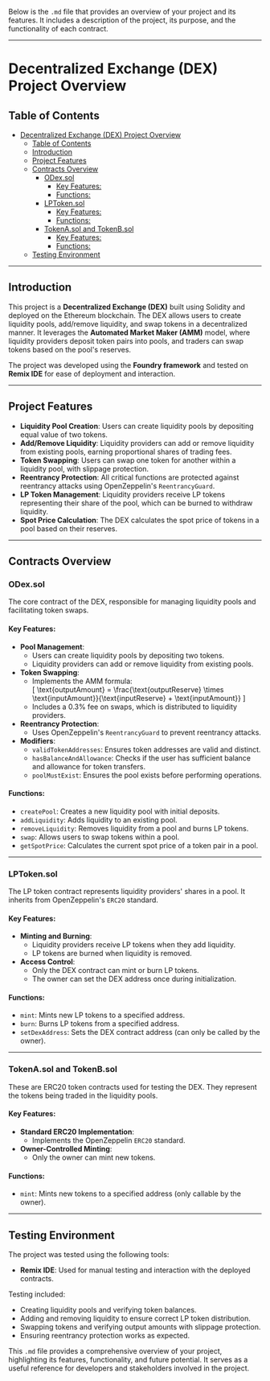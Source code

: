 Below is the `.md` file that provides an overview of your project and its features. It includes a description of the project, its purpose, and the functionality of each contract.

---

# Decentralized Exchange (DEX) Project Overview

## Table of Contents
- [Decentralized Exchange (DEX) Project Overview](#decentralized-exchange-dex-project-overview)
  - [Table of Contents](#table-of-contents)
  - [Introduction](#introduction)
  - [Project Features](#project-features)
  - [Contracts Overview](#contracts-overview)
    - [ODex.sol](#odexsol)
      - [Key Features:](#key-features)
      - [Functions:](#functions)
    - [LPToken.sol](#lptokensol)
      - [Key Features:](#key-features-1)
      - [Functions:](#functions-1)
    - [TokenA.sol and TokenB.sol](#tokenasol-and-tokenbsol)
      - [Key Features:](#key-features-2)
      - [Functions:](#functions-2)
  - [Testing Environment](#testing-environment)

---

## Introduction

This project is a **Decentralized Exchange (DEX)** built using Solidity and deployed on the Ethereum blockchain. The DEX allows users to create liquidity pools, add/remove liquidity, and swap tokens in a decentralized manner. It leverages the **Automated Market Maker (AMM)** model, where liquidity providers deposit token pairs into pools, and traders can swap tokens based on the pool's reserves.

The project was developed using the **Foundry framework** and tested on **Remix IDE** for ease of deployment and interaction.

---

## Project Features

- **Liquidity Pool Creation**: Users can create liquidity pools by depositing equal value of two tokens.
- **Add/Remove Liquidity**: Liquidity providers can add or remove liquidity from existing pools, earning proportional shares of trading fees.
- **Token Swapping**: Users can swap one token for another within a liquidity pool, with slippage protection.
- **Reentrancy Protection**: All critical functions are protected against reentrancy attacks using OpenZeppelin's `ReentrancyGuard`.
- **LP Token Management**: Liquidity providers receive LP tokens representing their share of the pool, which can be burned to withdraw liquidity.
- **Spot Price Calculation**: The DEX calculates the spot price of tokens in a pool based on their reserves.

---

## Contracts Overview

### ODex.sol

The core contract of the DEX, responsible for managing liquidity pools and facilitating token swaps.

#### Key Features:
- **Pool Management**:
  - Users can create liquidity pools by depositing two tokens.
  - Liquidity providers can add or remove liquidity from existing pools.
- **Token Swapping**:
  - Implements the AMM formula:  
    \[
    \text{outputAmount} = \frac{\text{outputReserve} \times \text{inputAmount}}{\text{inputReserve} + \text{inputAmount}}
    \]
  - Includes a 0.3% fee on swaps, which is distributed to liquidity providers.
- **Reentrancy Protection**:
  - Uses OpenZeppelin's `ReentrancyGuard` to prevent reentrancy attacks.
- **Modifiers**:
  - `validTokenAddresses`: Ensures token addresses are valid and distinct.
  - `hasBalanceAndAllowance`: Checks if the user has sufficient balance and allowance for token transfers.
  - `poolMustExist`: Ensures the pool exists before performing operations.

#### Functions:
- `createPool`: Creates a new liquidity pool with initial deposits.
- `addLiquidity`: Adds liquidity to an existing pool.
- `removeLiquidity`: Removes liquidity from a pool and burns LP tokens.
- `swap`: Allows users to swap tokens within a pool.
- `getSpotPrice`: Calculates the current spot price of a token pair in a pool.

---

### LPToken.sol

The LP token contract represents liquidity providers' shares in a pool. It inherits from OpenZeppelin's `ERC20` standard.

#### Key Features:
- **Minting and Burning**:
  - Liquidity providers receive LP tokens when they add liquidity.
  - LP tokens are burned when liquidity is removed.
- **Access Control**:
  - Only the DEX contract can mint or burn LP tokens.
  - The owner can set the DEX address once during initialization.

#### Functions:
- `mint`: Mints new LP tokens to a specified address.
- `burn`: Burns LP tokens from a specified address.
- `setDexAddress`: Sets the DEX contract address (can only be called by the owner).

---

### TokenA.sol and TokenB.sol

These are ERC20 token contracts used for testing the DEX. They represent the tokens being traded in the liquidity pools.

#### Key Features:
- **Standard ERC20 Implementation**:
  - Implements the OpenZeppelin `ERC20` standard.
- **Owner-Controlled Minting**:
  - Only the owner can mint new tokens.

#### Functions:
- `mint`: Mints new tokens to a specified address (only callable by the owner).

---

## Testing Environment

The project was tested using the following tools:

- **Remix IDE**: Used for manual testing and interaction with the deployed contracts.

Testing included:
- Creating liquidity pools and verifying token balances.
- Adding and removing liquidity to ensure correct LP token distribution.
- Swapping tokens and verifying output amounts with slippage protection.
- Ensuring reentrancy protection works as expected.



This `.md` file provides a comprehensive overview of your project, highlighting its features, functionality, and future potential. It serves as a useful reference for developers and stakeholders involved in the project.